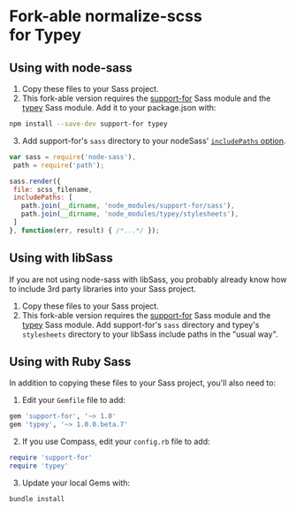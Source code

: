 # Fork-able normalize-scss<br> for Typey

## Using with node-sass

1. Copy these files to your Sass project.
2. This fork-able version requires the [support-for](https://github.com/JohnAlbin/support-for) Sass module and the [typey](https://github.com/jptaranto/typey) Sass module. Add it to your package.json with:

 ```bash
npm install --save-dev support-for typey
```

3. Add support-for's `sass` directory to your nodeSass' [`includePaths` option](https://github.com/sass/node-sass#includepaths).

 ```js
var sass = require('node-sass'),
  path = require('path');

sass.render({
  file: scss_filename,
  includePaths: [
    path.join(__dirname, 'node_modules/support-for/sass'),
    path.join(__dirname, 'node_modules/typey/stylesheets'),
  ]
}, function(err, result) { /*...*/ });
```

## Using with libSass

If you are not using node-sass with libSass, you probably already know how to include 3rd party libraries into your Sass project.

1. Copy these files to your Sass project.
2. This fork-able version requires the [support-for](https://github.com/JohnAlbin/support-for) Sass module and the [typey](https://github.com/jptaranto/typey) Sass module. Add support-for's `sass` directory and typey's `stylesheets` directory to your libSass include paths in the "usual way".

## Using with Ruby Sass

In addition to copying these files to your Sass project, you'll also need to:

1. Edit your `Gemfile` file to add:

 ```ruby
gem 'support-for', '~> 1.0'
gem 'typey', '~> 1.0.0.beta.7'
```

2. If you use Compass, edit your `config.rb` file to add:

 ```ruby
require 'support-for'
require 'typey'
```

3. Update your local Gems with:

 ```
bundle install
```
